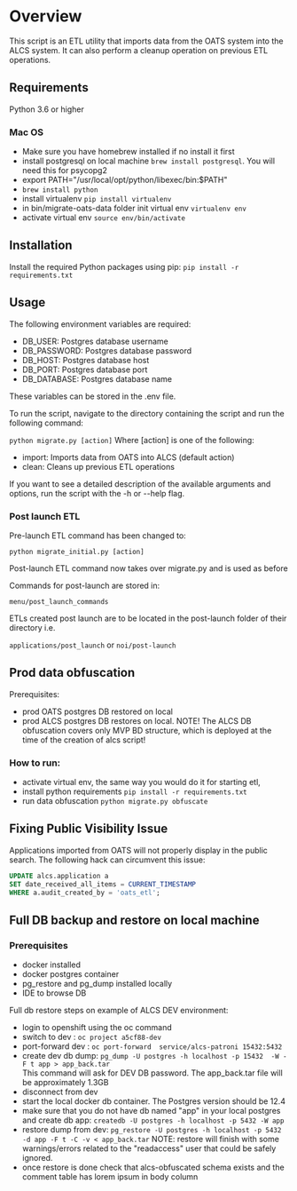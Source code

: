 # Overview

This script is an ETL utility that imports data from the OATS system into the ALCS system. It can also perform a cleanup operation on previous ETL operations.

## Requirements

Python 3.6 or higher

### Mac OS

- Make sure you have homebrew installed if no install it first
- install postgresql on local machine `brew install postgresql`. You will need this for psycopg2
- export PATH="/usr/local/opt/python/libexec/bin:$PATH"
- `brew install python`
- install virtualenv `pip install virtualenv`
- in bin/migrate-oats-data folder init virtual env `virtualenv env`
- activate virtual env `source env/bin/activate`

## Installation

Install the required Python packages using pip:
`pip install -r requirements.txt`

## Usage

The following environment variables are required:

- DB_USER: Postgres database username
- DB_PASSWORD: Postgres database password
- DB_HOST: Postgres database host
- DB_PORT: Postgres database port
- DB_DATABASE: Postgres database name

These variables can be stored in the .env file.

To run the script, navigate to the directory containing the script and run the following command:

`python migrate.py [action]`
Where [action] is one of the following:

- import: Imports data from OATS into ALCS (default action)
- clean: Cleans up previous ETL operations

If you want to see a detailed description of the available arguments and options, run the script with the -h or --help flag.

### Post launch ETL

Pre-launch ETL command has been changed to:

`python migrate_initial.py [action]`

Post-launch ETL command now takes over migrate.py and is used as before

Commands for post-launch are stored in:

`menu/post_launch_commands`

ETLs created post launch are to be located in the post-launch folder of their directory i.e.

`applications/post_launch` or `noi/post-launch`


## Prod data obfuscation

Prerequisites:

- prod OATS postgres DB restored on local
- prod ALCS postgres DB restores on local. NOTE! The ALCS DB obfuscation covers only MVP BD structure, which is deployed at the time of the creation of alcs script!

### How to run:

- activate virtual env, the same way you would do it for starting etl,
- install python requirements `pip install -r requirements.txt`
- run data obfuscation `python migrate.py obfuscate`

## Fixing Public Visibility Issue

Applications imported from OATS will not properly display in the public search. The following hack can circumvent this issue:

```sql
UPDATE alcs.application a
SET date_received_all_items = CURRENT_TIMESTAMP
WHERE a.audit_created_by = 'oats_etl';
```

## Full DB backup and restore on local machine

### Prerequisites

- docker installed
- docker postgres container
- pg_restore and pg_dump installed locally
- IDE to browse DB

Full db restore steps on example of ALCS DEV environment:

- login to openshift using the oc command
- switch to dev : `oc project a5cf88-dev`
- port-forward dev : `oc port-forward  service/alcs-patroni 15432:5432`
- create dev db dump: `pg_dump -U postgres -h localhost -p 15432  -W -F t app > app_back.tar`  
  This command will ask for DEV DB password. The app_back.tar file will be approximately 1.3GB
- disconnect from dev
- start the local docker db container. The Postgres version should be 12.4
- make sure that you do not have db named "app" in your local postgres and
  create db app: `createdb -U postgres -h localhost -p 5432 -W app`
- restore dump from dev: `pg_restore -U postgres -h localhost -p 5432 -d app -F t -C -v < app_back.tar`
  NOTE: restore will finish with some warnings/errors related to the "readaccess" user that could be safely ignored.
- once restore is done check that alcs-obfuscated schema exists and the comment table has lorem ipsum in body column
